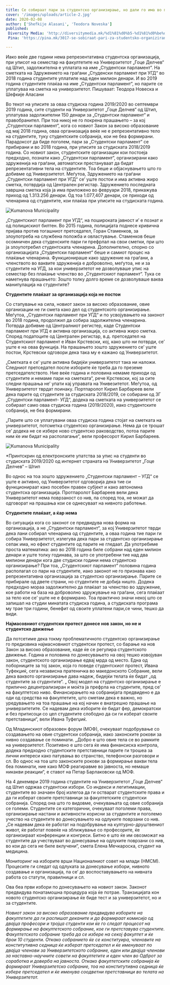 ```yaml
---
title: Се собираат пари за студентско организирање, но дали го има во пракса?
cover: '/images/uploads/article-2.jpg'
date: 2020-02-08
author: ['Shefkije Alasani', 'Teodora Noveska']
published:
 Diversity Media: 'http://diversitymedia.mk/%d1%81%d0%b5-%d1%81%d0%be%d0%b1%d0%b8%d1%80%d0%b0%d0%b0%d1%82-%d0%bf%d0%b0%d1%80%d0%b8-%d0%b7%d0%b0-%d1%81%d1%82%d1%83%d0%b4%d0%b5%d0%bd%d1%82%d1%81%d0%ba%d0%be-%d0%be%d1%80%d0%b3%d0%b0%d0%bd%d0%b8/'
 Pina: 'https://pina.mk/3017-se-sobiraat-pari-za-studentsko-organizirane-no-dali-go-ima-vo-praksa/'

---
```


Иако веќе две години нема репрезентативна студентска организација, при уписот на семестар на факултетите на Универзитетот „Гоце Делчев“ од Штип, задолжителна е уплатата на име „Студентски парламент“. На сметката на Здружението на граѓани „Студенски парламент при УГД“ во 2018 година студентите уплатиле над еден милион денари. И во 2019 година студентите плаќаа на име „Студентски парламент“, но парите се уплатуваа на сметка на универзитетот.
Пишуваат: Теодора Новеска и Шефкије Аласани

Во текот на уписите за оваа студиска година 2019/2020 во септември 2019 година, сите студенти на Универзитетот „Гоце Делчев“ од Штип, уплатуваа задолжителни 150 денари за „Студентски парламент“ и правобранител. При тоа никој не го покрена прашањето – за кој „Студентски парламент“, кога со новиот Закон за високо образование од мај 2018 година, оваа организација веќе не е репрезентативно тело на студентите, туку студентските собранија, кои не беа формирани.
Парадоксот да биде поголем, пари за „Студентски парламент“ се прибирани и во 2018 година, при уписите за студиската 2018/2019 година.
Со новиот закон, студентските организации кои постоеја предходно, познати како „Студентски парламент“, организирани како здруженија на граѓани, автоматски престануваат да бидат репрезентативни тела на студентите. Тоа беше и објаснувањето што го добивме од Универзитетот. Меѓутоа, Здружението на граѓани „Студентски парламент при УГД“ се’ уште постои и има активна жиро сметка, потврдија од Централен регистар. Здружението последната завршна сметка која ја има приложено во февруари 2018, прикажува приход од 1.313.256 денари. Од тоа 1.077,407 денари, се приходи од членарина од студентите, кои плаќаа при уписите на студиската година.

![Kumanova Municipality](/images/uploads/trosoci.jpg)

„Студентскиот парламент при УГД“, на пошироката јавност и’ е познат и од полицискиот билтен. Во 2015 година, полицијата поднесе кривична пријава против тогашниот претседател, Горан Стаменков, за злоупотреба на службена положба и овластување. Стаменков беше осомничен дека студенските пари ги префрлал на свои сметки, при што ја злоупотребил студентската членарина.
Дополнително, спорно со организацијата „Студентски парламент“ беше и самиот процес на плаќање членарина. Функционираше како здружение на граѓани, а членството во ваквите здруженија е доброволно, меѓутоа, не и за студентите на УГД, за кои универзитетот не дозволуваше упис на семестар без плаќање членство во „Студентскиот парламент“. Тука се наметнува прашањето: Зошто толку долго време се дозволуваше ваква манипулација на студентите?

**Студентите плаќаат за организација која не постои**

Со стапување на сила, новиот закон за високо образование, овие организации не ги смета како дел од студентското организирање. Меѓутоа, „Студентски парламент при УГД“ и по усвојувањето на законот во 2018 година, продолжил да собира задолжителна членарина. Потврда добивме од Централниот регистер, каде Студентски парламент при УГД е активна организација, со активна жиро сметка. Според податоците од Централен регистар, в.д. претседател на Студентскиот парламент е Иван Крстевски, кој, како што ни потврди, се’ уште е на оваа функција. На прашањето зошто здружението се’ уште постои, Крстевски одговори дека така му е кажано од Универзитетот.

„Сметката е се’ уште активна бидејќи универзитетот така ни наложи. Следниот претседател после изборите ќе треба да го преземе претседателството. Ние веќе година и половина немаме приходи од студентите и немаме пари на сметката“, рече Крстевски, кој за сите следни прашања не’ упати кај управата на Унивезитетот.
Меѓутоа, од Универзитетот тврдат поинаку. Портпаролот Кирил Барбареев вели дека парите од студентите за студиската 2018/2019, се собирани од ЗГ „Студентски парламент- УГД“, додека на сметката на универзитетот се собираат само оваа студиска година (2019/2020), иако студентските собранија, не беа формирани.

„Парите што се уплатувани оваа студиска година стојат на сметката на универзитетот, потсметка студентско организирање. Нема да се трошат се’ додека не се избере ново студентско раководство, потоа парите ним ќе им бидат на располагање“, вели професорот Кирил Барбареев.

![Kumanova Municipality](/images/uploads/studenti-2.jpg)

*Принтскрин од електронските упатства за упис на студенти во студиската 2019/2020 од интернет страната на Универзитетот „Гоце Делчев“ – Штип

Во однос на тоа зошто здружението „Студентски парламент – УГД“ се уште е активно, од Универзитетот одговорија дека тие си функционираат како посебен правен субјект и како автономна студентска организација. Протпаролот Барбареев вели дека Универзитетот нема поврзаност со нив, па според тоа, не можат да одговорат на прашања кои се однесуваат на нивното работење.

**Студентите плаќаат, а ќар нема**

Во ситуација кога со законот се предвидува нова форма на организација, а не „Студентски парламент“, за кој Универзитетот тврди дека лани собирал членарина од студентите, а оваа година тие пари ги собира Универзитетот, излегува дека пари за студентско организирање сепак има, но ефект студентите од парите не гледаат. Да употребиме проста математика: ако во 2018 година биле собрани над еден милион денари и уште толку годинава, за што се употребени тие над два милиони денари кога две студиски години нема студентско организирање? При тоа, „Студентскиот парламент“ половина година располагал со пари на студентите, иако законот не го признава како репрезентативна организација за студентско организирање. Парите се прибирале од двете страни, но студентите не добија ништо. Додека предходно мораа задолжително да плаќаат за членство во здружение, кое работи на база на доброволно здружување на граѓани, сега плаќаат за тело кое се’ уште не е формирано. Тоа практично значи некој што се запишал на студии минатата студиска година, а студиската програма му трае три години, бенефит од своите уплатени пари,се чини, тешко да види.


**Најмасовниот студентски протест донесе нов закон, но не и студентско движење**

Да потсетиме дека токму проблематичното студентско организирање го предизвика најмасновниот студентски протест, со барање на нов Закон за високо образование, каде ќе се регулира студентското движење. Година и половина по донесувањето на овој тешко извојуван закон, студентското организирање едвај мрда од место. Една од поборниците за тој закон, која го поведе студентскиот протест, Ивана Туфекџиќ, сега независна пратеничка во македонското Собрание, вели дека ваквото организирање дава надеж, бидејќи телата ќе бидат „од студентите за студентите“.
„ Овој модел на студентско организирање е прилично децентрализиран и моќта ја префрла на студентите, пред се’ на факултетско ниво. Финансирањето на собранијата предвидено е да оди од средства на факултетите, што сметам дека е важно, но уредувањето на тоа прашање на кој начин е внатрешно прашање на универзитетите. Се надевам дека изборите ќе бидат фер, демократски и без притисоци со цел студентите слободно да си ги изберат своите претставници“, вели Ивана Туфегџиќ.

Од Младинскиот образовен форум (МОФ), очекуваат подобрување со создавањето на овие студентски собранија, иако законските рокови за нивно создавање се поминати.
„Добро е што овие тела се во рамките на универзитетот. Позитивно е што сега ќе има финансиска контрола, додека предходно студентските претставници парите ги трошеа за лични интереси како патувања во странство, телефонски разговори и сл. Во однос на тоа што законските рокови за формирање вакви тела беа поминати, ние како МОФ реагиравме во јавноста, но немаше никакви реакции“, е ставот на Петар Барлаковски од МОФ.

На 4 декември 2019 година студентите на Универзитетот „Гоце Делчев“ од Штип одржаа студентски избори.
Со индекси и легитимации, студентите во значаен број излегоа да ги остварат студентските права и да ги изберат своите претставници за факултетските студентски собранија. Според она што го видовме, очекувањата од овие собранија се големи. Студентите се категорични, очекуваат поголеми права, организирање настани и активности корисни за студентите и поголемо учество на студентите во донесувањето на одлуките поврзани со нив.
„Се надевам дека ќе работат на подобрување на културно-друштвениот живот, ќе работат повеќе на зближување со професорите, ќе организираат конференции и конгреси. Битно е што ќе им овозможат на студентите да учествуваат во донесување на одлуките поврзани со нив, во кои до сега не биле вклучени“, смета Елена Мечкароска, студент на медицина.

Мониторинг на изборите врши Националниот совет на млади (НМСМ). Процесите ги следат од одлуката за донесување избори, нивното создавање и организација, па се’ до воспоставувањето на нивната работа со статути, правилници и сл.

Ова беа први избори по донесувањето на новиот закон. Законот предвидува понатамошна процедура која ќе потрае. Транзицијата кон новото студентско организирање ќе биде тест и за универзитетот, но и за студентите.

*Новиот закон за високо образование предвидува изборите на факултетите да ги распишат деканите и да формираат комисија од двајца професори и тројца студенти кои ќе го следат процесот на формирање на факултетското собрание, кое ги претставува студентите.
Факултетското собрание треба да се избере на секој факултет и ќе брои 10 студенти. Откако собранието ќе се конституира, членовите на конститутивна седница ќе изберат претседател и ќе именуваат по двајца членови за Универзитетското собрание, еден или двајца членови за наставно-научните совети на факултетите и еден член во Одброт за соработка и доверба на јавноста.
Откако факултетските собранија ќе формираат Универзитетско собрание, тоа на конститутивна седница ќе избере претседател и ќе именува соодветни претставници во телата на Универзитетот.*
